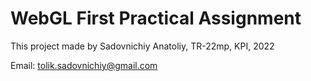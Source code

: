 # WebGL First Practical Assignment

This project made by Sadovnichiy Anatoliy, TR-22mp, KPI, 2022

Email: tolik.sadovnichiy@gmail.com
